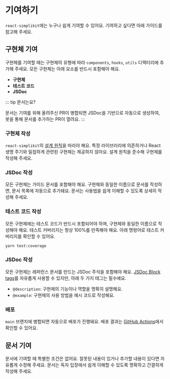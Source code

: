 # 기여하기

`react-simplikit`에는 누구나 쉽게 기여할 수 있어요. 기여하고 싶다면 아래 가이드를 참고해 주세요.

## 구현체 기여

구현체를 기여할 때는 구현체의 유형에 따라 `components`, `hooks`, `utils` 디렉터리에 추가해 주세요. 모든 구현체는 아래 요소를 반드시 포함해야 해요.

- **구현체**
- **테스트 코드**
- **JSDoc**

::: tip
문서는요?

문서는 기여를 위해 올려주신 PR이 병합되면 JSDoc을 기반으로 자동으로 생성하여, 봇을 통해 문서를 추가하는 PR이 열려요.
:::

### 구현체 작성

`react-simplikit`의 [설계 원칙](./design-principles)을 따라야 해요. 특정 라이브러리에 의존하거나 React 생명 주기와 밀접하게 관련된 구현체는 제공하지 않아요. 설계 원칙을 준수해 구현체를 작성해 주세요.

### JSDoc 작성

모든 구현체는 가이드 문서를 포함해야 해요. 구현체와 동일한 이름으로 문서를 작성하면, 문서 목록에 자동으로 추가돼요. 문서는 사용법을 쉽게 이해할 수 있도록 상세히 작성해 주세요.

### 테스트 코드 작성

모든 구현체에는 테스트 코드가 반드시 포함되어야 하며, 구현체와 동일한 이름으로 작성해야 해요. 테스트 커버리지는 항상 100%를 만족해야 해요. 아래 명령어로 테스트 커버리지를 확인할 수 있어요.

```bash
yarn test:coverage
```

### JSDoc 작성

모든 구현체는 레퍼런스 문서를 만드는 JSDoc 주석을 포함해야 해요. [JSDoc Block tags](https://jsdoc.app/)를 자유롭게 사용할 수 있지만, 아래 두 가지 태그는 필수예요.

- `@description`: 구현체의 기능이나 역할을 명확히 설명해요.
- `@example`: 구현체의 사용 방법을 예시 코드로 작성해요.

### 배포

`main` 브랜치에 병합되면 자동으로 배포가 진행돼요. 배포 결과는 [GitHub Actions](https://github.com/toss/react-simplikit/actions)에서 확인할 수 있어요.

## 문서 기여

문서에 기여할 때 특별한 조건은 없어요. 잘못된 내용이 있거나 추가할 내용이 있다면 자유롭게 수정해 주세요. 문서는 독자 입장에서 쉽게 이해할 수 있도록 명확하고 간결하게 작성해 주세요.
